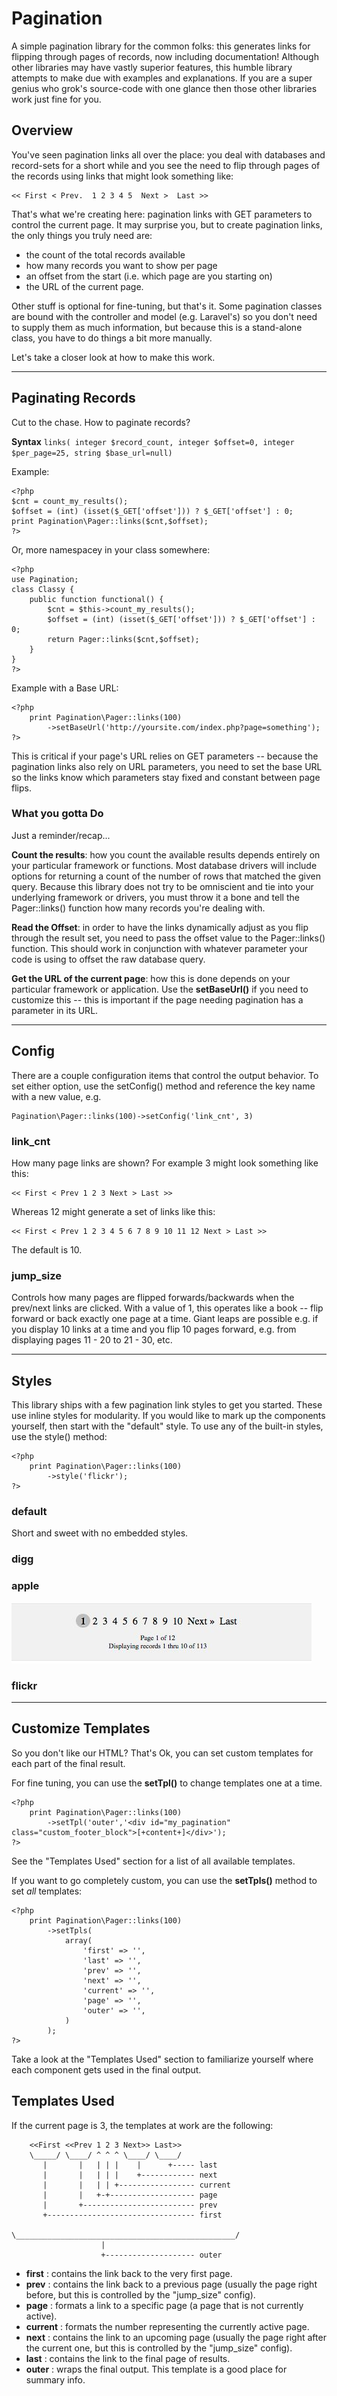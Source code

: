 # Pagination

A simple pagination library for the common folks: this generates links for flipping through pages of records, now including documentation!  Although other libraries may have vastly superior features, this humble library attempts to make due with examples and explanations.  If you are a super genius who grok's source-code with one glance then those other libraries work just fine for you.

## Overview

You've seen pagination links all over the place: you deal with databases and record-sets for a short while
and you see the need to flip through pages of the records using links that might look something like:

    << First < Prev.  1 2 3 4 5  Next >  Last >>

That's what we're creating here: pagination links with GET parameters to control the current page.  It may surprise you, but to create pagination links, the only things you truly need are:

* the count of the total records available 
* how many records you want to show per page
* an offset from the start (i.e. which page are you starting on)
* the URL of the current page.

Other stuff is optional for fine-tuning, but that's it.  Some pagination classes are bound with the controller and model (e.g. Laravel's) so you don't need to supply them as much information, but because this is a stand-alone class, you have to do things a bit more manually.

Let's take a closer look at how to make this work.

-----------------------------

## Paginating Records

Cut to the chase.  How to paginate records?  


**Syntax** `links( integer $record_count, integer $offset=0, integer $per_page=25, string $base_url=null)`

Example:

    <?php
    $cnt = count_my_results();
    $offset = (int) (isset($_GET['offset'])) ? $_GET['offset'] : 0;
    print Pagination\Pager::links($cnt,$offset);
    ?>
    
Or, more namespacey in your class somewhere:

    <?php
    use Pagination;
    class Classy {
        public function functional() {
            $cnt = $this->count_my_results();
            $offset = (int) (isset($_GET['offset'])) ? $_GET['offset'] : 0;
            return Pager::links($cnt,$offset);
        }
    }
    ?>

Example with a Base URL:

    <?php
        print Pagination\Pager::links(100)
            ->setBaseUrl('http://yoursite.com/index.php?page=something');
    ?>

This is critical if your page's URL relies on GET parameters -- because the pagination links also rely on URL parameters, you need to set the base URL so the links know which parameters stay fixed and constant between page flips.


### What you gotta Do

Just a reminder/recap...

**Count the results**: how you count the available results depends entirely on your particular framework or functions.  Most database drivers will include options for returning a count of the number of rows that matched the given query.  Because this library does not try to be omniscient and tie into your underlying framework or drivers, you must throw it a bone and tell the Pager::links() function how many records you're dealing with.

**Read the Offset**: in order to have the links dynamically adjust as you flip through the result set, you need to pass the offset value to the Pager::links() function.  This should work in conjunction with whatever parameter your code is using to offset the raw database query. 

**Get the URL of the current page**: how this is done depends on your particular framework or application.  Use the **setBaseUrl()** if you need to customize this -- this is important if the page needing pagination has a parameter in its URL.



--------------
## Config

There are a couple configuration items that control the output behavior.  To set either option, use the setConfig() method and reference the key name with a new value, e.g.

    Pagination\Pager::links(100)->setConfig('link_cnt', 3)

### link_cnt ###

How many page links are shown?  For example 3 might look something like this:

    << First < Prev 1 2 3 Next > Last >>

Whereas 12 might generate a set of links like this:

    << First < Prev 1 2 3 4 5 6 7 8 9 10 11 12 Next > Last >>

The default is 10.

### jump_size ###

Controls how many pages are flipped forwards/backwards when the prev/next links are clicked. With a value of 1, this operates like a book -- flip forward or back exactly one page at a time. Giant leaps are possible e.g. if you display 10 links at a time and you flip 10 pages forward, e.g. from displaying pages 11 - 20 to 21 - 30, etc.



--------------

## Styles

This library ships with a few pagination link styles to get you started.  These use inline styles for modularity.  If 
you would like to mark up the components yourself, then start with the "default" style.  To use any of the built-in 
styles, use the style() method:


    <?php
        print Pagination\Pager::links(100)
            ->style('flickr');
    ?>
    
### default 

Short and sweet with no embedded styles.

### digg

### apple 

![Apple style](https://github.com/craftsmancoding/pagination/blob/master/screenshots/apple.jpg "Apple")



### flickr



--------------

## Customize Templates

So you don't like our HTML?  That's Ok, you can set custom templates for each part of the final result.

For fine tuning, you can use the **setTpl()** to change templates one at a time.

    <?php
        print Pagination\Pager::links(100)
            ->setTpl('outer','<div id="my_pagination" class="custom_footer_block">[+content+]</div>');
    ?>

See the "Templates Used" section for a list of all available templates.

If you want to go completely custom, you can use the **setTpls()** method to set *all* templates:

    <?php
        print Pagination\Pager::links(100)
            ->setTpls(
                array(
                    'first' => '',
                    'last' => '',
                    'prev' => '',
                    'next' => '',
                    'current' => '',
                    'page' => '',
                    'outer' => '',
                )
            );
    ?>

Take a look at the "Templates Used" section to familiarize yourself where each component gets used in the final output.

## Templates Used

If the current page is 3, the templates at work are the following:
    	
    	<<First <<Prev 1 2 3 Next>> Last>>
    	\_____/ \____/ ^ ^ ^ \____/ \____/
    	   |       |   | | |    |      +----- last
    	   |       |   | | |    +------------ next
    	   |       |   | | +----------------- current
    	   |       |   +-+------------------- page
    	   |       +------------------------- prev
    	   +--------------------------------- first
    
    \_________________________________________________/
                        |
                        +-------------------- outer

* **first** : contains the link back to the very first page.
* **prev** : contains the link back to a previous page (usually the page right before, but this is controlled by the "jump_size" config).
* **page** : formats a link to a specific page (a page that is not currently active).
* **current** : formats the number representing the currently active page.
* **next** : contains the link to an upcoming page (usually the page right after the current one, but this is controlled by the "jump_size" config).
* **last** : contains the link to the final page of results.
* **outer** : wraps the final output. This template is a good place for summary info.
